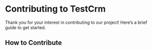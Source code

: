 # Contributing to TestCrm

Thank you for your interest in contributing to our project! Here’s a brief guide to get started.

## How to Contribute
